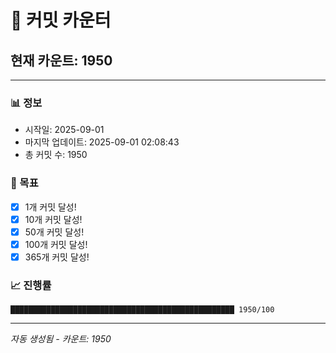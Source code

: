 # 🔢 커밋 카운터

## 현재 카운트: 1950

---

### 📊 정보
- 시작일: 2025-09-01
- 마지막 업데이트: 2025-09-01 02:08:43
- 총 커밋 수: 1950

### 🎯 목표
- [x] 1개 커밋 달성!
- [x] 10개 커밋 달성!
- [x] 50개 커밋 달성!
- [x] 100개 커밋 달성!
- [x] 365개 커밋 달성!

### 📈 진행률
```
██████████████████████████████████████████████████ 1950/100
```

---
*자동 생성됨 - 카운트: 1950*
